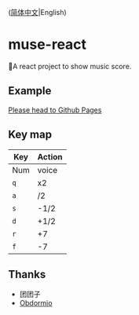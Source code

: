 ([简体中文](README.md)|English)

# muse-react

🎼A react project to show music score.

## Example

[Please head to Github Pages](https://shizuku.github.io/muse-react/)

## Key map

| Key | Action |
| --- | ------ |
| Num | voice  |
| `q` | x2     |
| `a` | /2     |
| `s` | -1/2   |
| `d` | +1/2   |
| `r` | +7     |
| `f` | -7     |

## Thanks

- 团团子
- [Obdormio](https://github.com/Obdormio)
